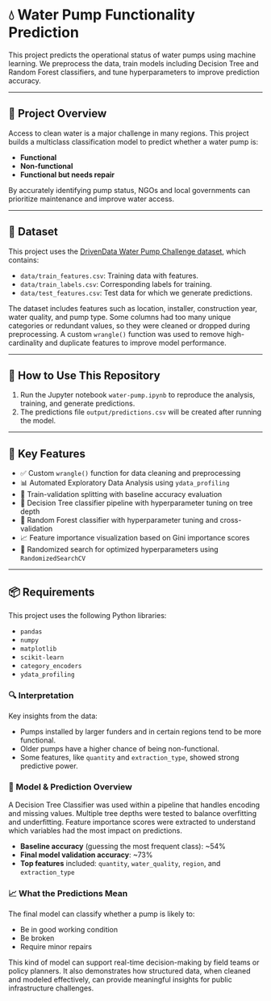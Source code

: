 # 💧 Water Pump Functionality Prediction

This project predicts the operational status of water pumps using machine learning. We preprocess the data, train models including Decision Tree and Random Forest classifiers, and tune hyperparameters to improve prediction accuracy.

---

## 📌 Project Overview

Access to clean water is a major challenge in many regions. This project builds a multiclass classification model to predict whether a water pump is:

- **Functional**
- **Non-functional**
- **Functional but needs repair**

By accurately identifying pump status, NGOs and local governments can prioritize maintenance and improve water access.

---

## 📂 Dataset

This project uses the [DrivenData Water Pump Challenge dataset](https://www.drivendata.org/competitions/7/pump-it-up-data-mining-the-water-table/), which contains:

- `data/train_features.csv`: Training data with features.
- `data/train_labels.csv`: Corresponding labels for training.
- `data/test_features.csv`: Test data for which we generate predictions.

The dataset includes features such as location, installer, construction year, water quality, and pump type. Some columns had too many unique categories or redundant values, so they were cleaned or dropped during preprocessing. A custom `wrangle()` function was used to remove high-cardinality and duplicate features to improve model performance.

---


## 🚀 How to Use This Repository
1.  Run the Jupyter notebook `water-pump.ipynb` to reproduce the analysis, training, and generate predictions.
2.  The predictions file `output/predictions.csv` will be created after running the model.


---

## 🔧 Key Features

- ✅ Custom `wrangle()` function for data cleaning and preprocessing  
- 📊 Automated Exploratory Data Analysis using `ydata_profiling`  
- 🔄 Train-validation splitting with baseline accuracy evaluation  
- 🌳 Decision Tree classifier pipeline with hyperparameter tuning on tree depth  
- 🌲 Random Forest classifier with hyperparameter tuning and cross-validation  
- 📈 Feature importance visualization based on Gini importance scores  
- 🔎 Randomized search for optimized hyperparameters using `RandomizedSearchCV`

---

## 📦 Requirements

This project uses the following Python libraries:

- `pandas`
- `numpy`
- `matplotlib`
- `scikit-learn`
- `category_encoders`
- `ydata_profiling`


### 🔍 Interpretation 

Key insights from the data:
- Pumps installed by larger funders and in certain regions tend to be more functional.
- Older pumps have a higher chance of being non-functional.
- Some features, like `quantity` and `extraction_type`, showed strong predictive power.

### 🤖 Model & Prediction Overview

A Decision Tree Classifier was used within a pipeline that handles encoding and missing values. Multiple tree depths were tested to balance overfitting and underfitting. Feature importance scores were extracted to understand which variables had the most impact on predictions.

- **Baseline accuracy** (guessing the most frequent class): ~54%
- **Final model validation accuracy**: ~73%
- **Top features** included: `quantity`, `water_quality`, `region`, and `extraction_type`

### 📈 What the Predictions Mean

The final model can classify whether a pump is likely to:
- Be in good working condition
- Be broken
- Require minor repairs

This kind of model can support real-time decision-making by field teams or policy planners. It also demonstrates how structured data, when cleaned and modeled effectively, can provide meaningful insights for public infrastructure challenges.
